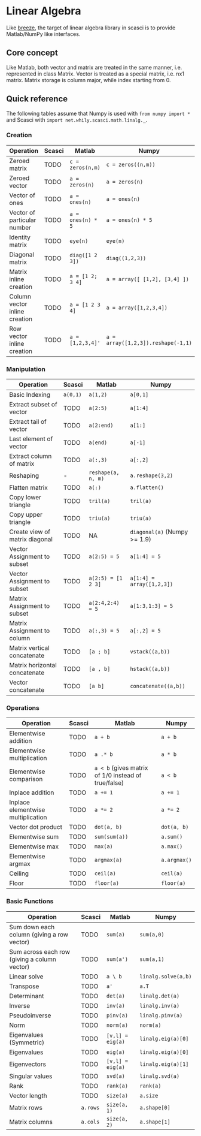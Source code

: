 Linear Algebra
==============

Like [breeze](https://github.com/scalanlp/breeze), the target of linear algebra
library in scasci is to provide Matlab/NumPy like interfaces.

Core concept
------------

Like Matlab, both vector and matrix are treated in the same manner,
i.e. represented in class Matrix. Vector is treated as a special
matrix, i.e. nx1 matrix. Matrix storage is column major, while index
starting from 0.

Quick reference
---------------

The following tables assume that Numpy is used with `from numpy import
*` and Scasci with `import net.whily.scasci.math.linalg._`.

### Creation

| Operation | Scasci | Matlab | Numpy |
| --------- | ------ | ------ | ----- |
| Zeroed matrix | TODO  | `c = zeros(n,m)` | `c = zeros((n,m))` |
| Zeroed vector | TODO | `a = zeros(n)` | `a = zeros(n)` |
| Vector of ones | TODO | `a = ones(n)` | `a = ones(n)` |
| Vector of particular number | TODO | `a = ones(n) * 5` | `a = ones(n) * 5` |
| Identity matrix | TODO | `eye(n)` | `eye(n)` |
| Diagonal matrix |TODO | `diag([1 2 3])` | `diag((1,2,3))` |
| Matrix inline creation | TODO  | `a = [1 2; 3 4]` | `a = array([ [1,2], [3,4] ])` |
| Column vector inline creation | TODO | `a = [1 2 3 4]` | `a = array([1,2,3,4])` |
| Row  vector inline creation | TODO | `a = [1,2,3,4]'` | `a = array([1,2,3]).reshape(-1,1)` |

### Manipulation

| Operation | Scasci | Matlab | Numpy |
| --------- | ------ | ------ | ----- |
| Basic Indexing | `a(0,1)` | `a(1,2)` | `a[0,1]` |
| Extract subset of vector | TODO | `a(2:5)` | `a[1:4]` |
| Extract tail of vector | TODO | `a(2:end)` | `a[1:]` |
| Last element of vector | TODO | `a(end)` | `a[-1]` |
| Extract column of matrix | TODO | `a(:,3)` | `a[:,2]` |
| Reshaping | - | `reshape(a, n, m)` | `a.reshape(3,2)` |
| Flatten matrix | TODO | `a(:)` | `a.flatten()` |
| Copy lower triangle | TODO | `tril(a)` | `tril(a)` |
| Copy upper triangle | TODO | `triu(a)` | `triu(a)` |
| Create view of matrix diagonal | TODO | NA | `diagonal(a)` (Numpy >= 1.9)|
| Vector Assignment to subset | TODO | `a(2:5) = 5` | `a[1:4] = 5` |
| Vector Assignment to subset | TODO | `a(2:5) = [1 2 3]` | `a[1:4] = array([1,2,3])` |
| Matrix Assignment to subset | TODO | `a(2:4,2:4) = 5` | `a[1:3,1:3] = 5` |
| Matrix Assignment to column | TODO | `a(:,3) = 5` | `a[:,2] = 5` |
| Matrix vertical concatenate | TODO | `[a ; b]` | `vstack((a,b))` |
| Matrix horizontal concatenate | TODO | `[a , b]` | `hstack((a,b))` |
| Vector concatenate | TODO | `[a b]` | `concatenate((a,b))` |

### Operations

| Operation | Scasci | Matlab | Numpy |
| --------- | ------ | ------ | ----- |
| Elementwise addition | TODO | `a + b` | `a + b` |
| Elementwise multiplication | TODO | `a .* b` | `a * b` |
| Elementwise comparison | TODO | `a < b` (gives matrix of 1/0 instead of true/false)| `a < b` |
| Inplace addition | TODO | `a += 1` | `a += 1` |
| Inplace elementwise multiplication | TODO | `a *= 2` | `a *= 2` |
| Vector dot product | TODO | `dot(a, b)` | `dot(a, b)` |
| Elementwise sum | TODO | `sum(sum(a))` | `a.sum()` |
| Elementwise max | TODO | `max(a)` | `a.max()` |
| Elementwise argmax | TODO | `argmax(a)` | `a.argmax()` |
| Ceiling | TODO | `ceil(a)` | `ceil(a)` |
| Floor | TODO | `floor(a)` | `floor(a)` |

### Basic Functions

| Operation | Scasci | Matlab | Numpy |
| --------- | ------ | ------ | ----- |
| Sum down each column (giving a row vector) | TODO | `sum(a)` | `sum(a,0)` |
| Sum across each row (giving a column vector) | TODO | `sum(a')` | `sum(a,1)` |
| Linear solve | TODO | `a \ b` | `linalg.solve(a,b)` |
| Transpose | TODO | `a'` | `a.T` |
| Determinant | TODO | `det(a)` | `linalg.det(a)` |
| Inverse | TODO | `inv(a)` | `linalg.inv(a)` |
| Pseudoinverse | TODO | `pinv(a)` | `linalg.pinv(a)` |
| Norm | TODO | `norm(a)` | `norm(a)` |
| Eigenvalues (Symmetric) | TODO | `[v,l] = eig(a)` | `linalg.eig(a)[0]` |
| Eigenvalues | TODO | `eig(a)` | `linalg.eig(a)[0]` |
| Eigenvectors | TODO | `[v,l] = eig(a)` | `linalg.eig(a)[1]` |
| Singular values | TODO | `svd(a)` | `linalg.svd(a)` |
| Rank | TODO | `rank(a)` | `rank(a)` |
| Vector length | TODO | `size(a)` | `a.size` |
| Matrix rows | `a.rows` | `size(a, 1)` | `a.shape[0]` |
| Matrix columns | `a.cols` | `size(a, 2)` | `a.shape[1]` |
